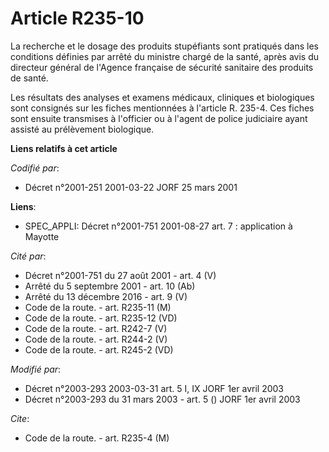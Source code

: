 # Article R235-10

La recherche et le dosage des produits stupéfiants sont pratiqués dans les conditions définies par arrêté du ministre chargé
de la santé, après avis du directeur général de l'Agence française de sécurité sanitaire des produits de santé.

Les résultats des analyses et examens médicaux, cliniques et biologiques sont consignés sur les fiches mentionnées à
l'article R. 235-4. Ces fiches sont ensuite transmises à l'officier ou à l'agent de police judiciaire ayant assisté au
prélèvement biologique.

**Liens relatifs à cet article**

_Codifié par_:

  - Décret n°2001-251 2001-03-22 JORF 25 mars 2001

**Liens**:

  - SPEC_APPLI: Décret n°2001-751 2001-08-27 art. 7 : application à Mayotte

_Cité par_:

  - Décret n°2001-751 du 27 août 2001 - art. 4 (V)
  - Arrêté du 5 septembre 2001 - art. 10 (Ab)
  - Arrêté du 13 décembre 2016 - art. 9 (V)
  - Code de la route. - art. R235-11 (M)
  - Code de la route. - art. R235-12 (VD)
  - Code de la route. - art. R242-7 (V)
  - Code de la route. - art. R244-2 (V)
  - Code de la route. - art. R245-2 (VD)

_Modifié par_:

  - Décret n°2003-293 2003-03-31 art. 5 I, IX JORF 1er avril 2003
  - Décret n°2003-293 du 31 mars 2003 - art. 5 () JORF 1er avril 2003

_Cite_:

  - Code de la route. - art. R235-4 (M)
